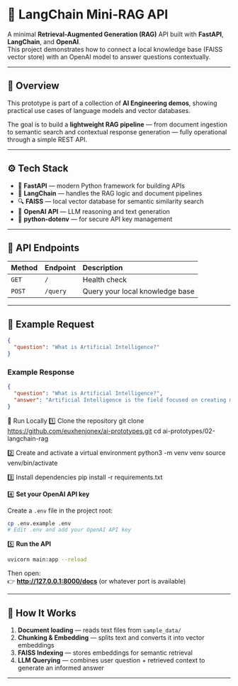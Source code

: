 # 🚀 LangChain Mini-RAG API

A minimal **Retrieval-Augmented Generation (RAG)** API built with **FastAPI**, **LangChain**, and **OpenAI**.  
This project demonstrates how to connect a local knowledge base (FAISS vector store) with an OpenAI model to answer questions contextually.

---

## 🧠 Overview

This prototype is part of a collection of **AI Engineering demos**, showing practical use cases of language models and vector databases.

The goal is to build a **lightweight RAG pipeline** — from document ingestion to semantic search and contextual response generation — fully operational through a simple REST API.

---

## ⚙️ Tech Stack

- 🧩 **FastAPI** — modern Python framework for building APIs  
- 🧠 **LangChain** — handles the RAG logic and document pipelines  
- 🔍 **FAISS** — local vector database for semantic similarity search  
- 🤖 **OpenAI API** — LLM reasoning and text generation  
- 🔑 **python-dotenv** — for secure API key management  

---

## 🔗 API Endpoints

| Method | Endpoint | Description |
|:--------|:----------|:-------------|
| `GET` | `/` | Health check |
| `POST` | `/query` | Query your local knowledge base |

---

## 🧪 Example Request

```json
{
  "question": "What is Artificial Intelligence?"
}
```

### Example Response
```json
{
  "question": "What is Artificial Intelligence?",
  "answer": "Artificial Intelligence is the field focused on creating machines capable of human-like reasoning and learning."
}
```

🚀 Run Locally
1️⃣ Clone the repository
git clone https://github.com/euxhenjonex/ai-prototypes.git
cd ai-prototypes/02-langchain-rag

2️⃣ Create and activate a virtual environment
python3 -m venv venv
source venv/bin/activate

3️⃣ Install dependencies
pip install -r requirements.txt

4️⃣ **Set your OpenAI API key**

Create a `.env` file in the project root:
```bash
cp .env.example .env
# Edit .env and add your OpenAI API key
```

5️⃣ **Run the API**
```bash
uvicorn main:app --reload
```

Then open:  
👉 **http://127.0.0.1:8000/docs** (or whatever port is available)

---

## 🧱 How It Works

1. **Document loading** — reads text files from `sample_data/`
2. **Chunking & Embedding** — splits text and converts it into vector embeddings
3. **FAISS Indexing** — stores embeddings for semantic retrieval
4. **LLM Querying** — combines user question + retrieved context to generate an informed answer

---